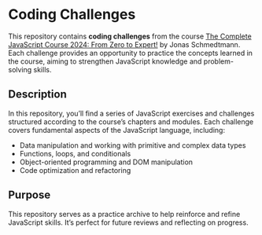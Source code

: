 # Coding Challenges

This repository contains **coding challenges** from the course [The Complete JavaScript Course 2024: From Zero to Expert!](https://www.udemy.com/course/the-complete-javascript-course/) by Jonas Schmedtmann. Each challenge provides an opportunity to practice the concepts learned in the course, aiming to strengthen JavaScript knowledge and problem-solving skills.

## Description

In this repository, you’ll find a series of JavaScript exercises and challenges structured according to the course’s chapters and modules. Each challenge covers fundamental aspects of the JavaScript language, including:

- Data manipulation and working with primitive and complex data types
- Functions, loops, and conditionals
- Object-oriented programming and DOM manipulation
- Code optimization and refactoring

## Purpose

This repository serves as a practice archive to help reinforce and refine JavaScript skills. It’s perfect for future reviews and reflecting on progress.

